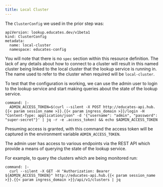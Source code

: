 ```yaml
---
title: Local Cluster
---
```


The `ClusterConfig` we used in the prior step was:

```
apiVersion: lookup.educates.dev/v1beta1
kind: ClusterConfig
metadata:
  name: local-cluster
  namespace: educates-config
```

You will note that there is no `spec` section within this resource definition.
The lack of any details about how to connect to a cluster will result in this
named cluster being linked to the local cluster that the lookup service is
running in. The name used to refer to the cluster when required will be
`local-cluster`.

To test that the configuration is working, we can use the admin user to login
to the lookup service and start making queries about the state of the lookup
service.

```terminal:execute
command: |-
  ADMIN_ACCESS_TOKEN=$(curl --silent -X POST http://educates-api.hub.{{< param session_name >}}.{{< param ingress_domain >}}/login -H "Content-Type: application/json" -d '{"username": "admin", "password": "super-secret"}' | jq -r -e .access_token) && echo $ADMIN_ACCESS_TOKEN
```

Presuming access is granted, with this command the access token will be captured
in the environment variable `ADMIN_ACCESS_TOKEN`.

The admin user has access to various endpoints via the REST API which provide a
means of querying the state of the lookup service.

For example, to query the clusters which are being monitored run:

```terminal:execute
command: |-
  curl --silent -X GET -H "Authorization: Bearer ${ADMIN_ACCESS_TOKEN}" http://educates-api.hub.{{< param session_name >}}.{{< param ingress_domain >}}/api/v1/clusters | jq
```
